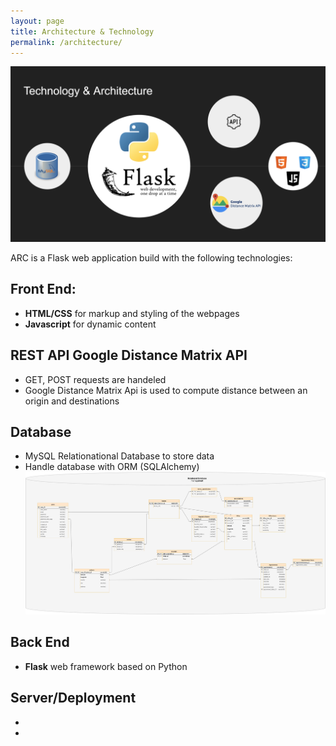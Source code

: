 ```yaml
---
layout: page
title: Architecture & Technology
permalink: /architecture/
---
```

![technology](./assets/images/tech.png)

ARC is a Flask web application build with the following technologies:
## Front End:
- **HTML/CSS** for markup and styling of the webpages
- **Javascript** for dynamic content

## REST API Google Distance Matrix API
- GET, POST requests are handeled
- Google Distance Matrix Api is used to compute distance between an origin and destinations


## Database
- MySQL Relationational Database to store data
- Handle database with ORM (SQLAlchemy)
![database](./assets/images/database.png)

## Back End
- **Flask** web framework based on Python

## Server/Deployment
- 
- 